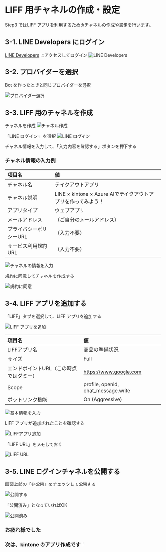 # LIFF 用チャネルの作成・設定

Step3 ではLIFF アプリを利用するためのチャネルの作成や設定を行います。


## 3-1. LINE Developers にログイン

[LINE Developers](https://developers.line.biz/ja/) にアクセスしてログイン
![LINE Developers](https://raw.githubusercontent.com/sumihiro3/katacoda-scenarios/master/LineBotBasicCourse/LineBotBasicScenario/images/LINEDevelopers.png)


## 3-2. プロバイダーを選択

 Bot を作ったときと同じプロバイダーを選択
 
![プロバイダー選択](https://raw.githubusercontent.com/torisankanasan/katacoda-scenarios/master/SetupAzureAI/images/provider_LINE_Developers.png)

## 3-3. LIFF 用のチャネルを作成

チャネルを作成
![チャネル作成](https://raw.githubusercontent.com/torisankanasan/katacoda-scenarios/master/SetupAzureAI/images/loginchannel_LINE_Developers.png)

「LINE ログイン」 を選択
![LINE ログイン](https://raw.githubusercontent.com/sumihiro3/katacoda-scenarios/master/LiffKintoneQuestionaryCourse/SetupBotAndLiff/images/SelectLineLogin.png)

チャネル情報を入力して、「入力内容を確認する」ボタンを押下する

### チャネル情報の入力例

|  項目名  |  値  |
| :-- | :-- |
|  チャネル名  |  テイクアウトアプリ  |
|  チャネル説明  |  LINE × kintone × Azure AIでテイクアウトアプリを作ってみよう！  |
|  アプリタイプ  |  ウェブアプリ  |
|  メールアドレス  |  （ご自分のメールアドレス）  |
|  プライバシーポリシーURL  |  （入力不要）  |
|  サービス利用規約URL  |  （入力不要）  |


![チャネルの情報を入力](https://raw.githubusercontent.com/torisankanasan/katacoda-scenarios/master/SetupAzureAI/images/input_LINE_Developers.png)

規約に同意してチャネルを作成する

![規約に同意](https://raw.githubusercontent.com/sumihiro3/katacoda-scenarios/master/LiffKintoneQuestionaryCourse/SetupBotAndLiff/images/AgreeTerms.png)

## 3-4. LIFF アプリを追加する

「LIFF」タブを選択して、LIFF アプリを追加する

![LIFF アプリを追加](https://raw.githubusercontent.com/torisankanasan/katacoda-scenarios/master/SetupAzureAI/images/liff_LINE_Developers.png)

|  項目名  |  値  |
| :-- | :-- |
|  LIFFアプリ名  |  商品の準備状況  |
|  サイズ  |  Full  |
|  エンドポイントURL（この時点ではダミー）  |  https://www.google.com  |
|  Scope  |  profile, openid, chat_message.write  |
|  ボットリンク機能  |  On (Aggressive)  |

![基本情報を入力](https://raw.githubusercontent.com/torisankanasan/katacoda-scenarios/master/SetupAzureAI/images/inputdetail_LINE_Developers.png)

LIFF アプリが追加されたことを確認する

![LIFFアプリ追加](https://raw.githubusercontent.com/torisankanasan/katacoda-scenarios/master/SetupAzureAI/images/addliff_LINE_Developers.png)

「LIFF URL」をメモしておく

![LIFF URL](https://raw.githubusercontent.com/torisankanasan/katacoda-scenarios/master/SetupAzureAI/images/liffurl_LINE_Developers.png)


## 3-5. LINE ログインチャネルを公開する

画面上部の「非公開」をチェックして公開する

![公開する](https://raw.githubusercontent.com/torisankanasan/katacoda-scenarios/master/SetupAzureAI/images/open_LINE_Developers.png)

「公開済み」となっていればOK

![公開済み](https://raw.githubusercontent.com/torisankanasan/katacoda-scenarios/master/SetupAzureAI/images/opencheck_LINE_Developers.png)

### お疲れ様でした
### 次は、kintone のアプリ作成です！